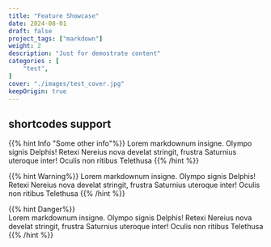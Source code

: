 ```yaml
---
title: "Feature Showcase"
date: 2024-08-01
draft: false
project_tags: ["markdown"]
weight: 2
description: "Just for demostrate content"
categories : [
    "test",
]
cover: "./images/test_cover.jpg"
keepOrigin: true
---
```



## shortcodes support

{{% hint Info "Some other info"%}}
Lorem markdownum insigne. Olympo signis Delphis! Retexi Nereius nova develat
stringit, frustra Saturnius uteroque inter! Oculis non ritibus Telethusa
{{% /hint %}}

{{% hint Warning%}}
Lorem markdownum insigne. Olympo signis Delphis! Retexi Nereius nova develat
stringit, frustra Saturnius uteroque inter! Oculis non ritibus Telethusa
{{% /hint %}}

{{% hint Danger%}}  
Lorem markdownum insigne. Olympo signis Delphis! Retexi Nereius nova develat
stringit, frustra Saturnius uteroque inter! Oculis non ritibus Telethusa
{{% /hint %}}